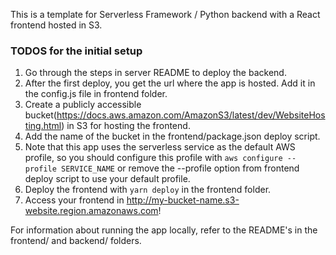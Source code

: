 This is a template for Serverless Framework / Python backend with a React frontend hosted in S3.

### TODOS for the initial setup
1. Go through the steps in server README to deploy the backend.
2. After the first deploy, you get the url where the app is hosted. Add it in the config.js file in frontend folder.
3. Create a publicly accessible bucket(https://docs.aws.amazon.com/AmazonS3/latest/dev/WebsiteHosting.html) in S3 for hosting the frontend.
4. Add the name of the bucket in the frontend/package.json deploy script.
5. Note that this app uses the serverless service as the default AWS profile, so you should configure this profile with `aws configure --profile SERVICE_NAME` or remove the --profile option from frontend deploy script to use your default profile.
6. Deploy the frontend with `yarn deploy` in the frontend folder.
7. Access your frontend in http://my-bucket-name.s3-website.region.amazonaws.com!

For information about running the app locally, refer to the README's in the frontend/ and backend/ folders.
